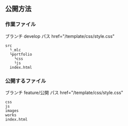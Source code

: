 ## 公開方法

### 作業ファイル

ブランチ develop
パス href="/template/css/style.css"

```
src
  └_mlc
  └portfolio
    └css
    └js
  index.html
```

### 公開するファイル

ブランチ feature/公開
パス href="/template/css/style.css"

```
css
js
images
works
index.html
```
